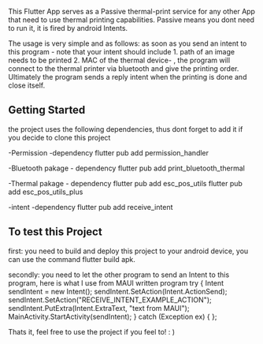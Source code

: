 This Flutter App serves as a Passive thermal-print service for any other App that need to use thermal printing capabilities.
Passive means you dont need to run it, it is fired by android Intents.

The usage is very simple and as follows:
as soon as you send an intent to this program - note that your intent should include 1. path of an image needs to be printed 2. MAC of the thermal device- , the program will connect to the thermal printer via bluetooth and give the printing order.
Ultimately the program sends a reply intent when the printing is done and close itself. 


## Getting Started

the project uses the following dependencies, thus dont forget to add it if you decide to clone this project

-Permission -dependency
flutter pub add permission_handler

-Bluetooth pakage - dependency
flutter pub add print_bluetooth_thermal

-Thermal pakage - dependency
flutter pub add esc_pos_utils
flutter pub add esc_pos_utils_plus

-intent -dependency
flutter pub add receive_intent

## To test this Project
first: you need to build and deploy this project to your android device, you can use the command
flutter build apk.

secondly: you need to let the other program to send an Intent to this program, here is what I use from MAUI written program
try
{
    Intent sendIntent = new Intent();
    sendIntent.SetAction(Intent.ActionSend);
    sendIntent.SetAction("RECEIVE_INTENT_EXAMPLE_ACTION");
    sendIntent.PutExtra(Intent.ExtraText, "text from MAUI");
    MainActivity.StartActivity(sendIntent);
}
catch (Exception ex) { };

Thats it, feel free to use the project if you feel to! : )
